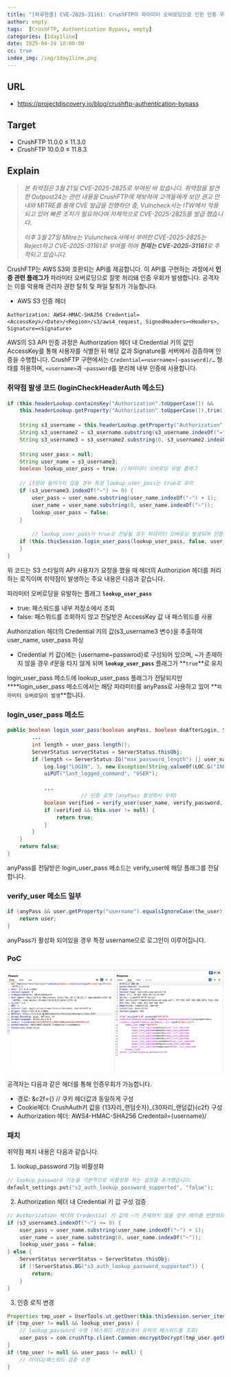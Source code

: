 ```yaml
---
title: "[하루한줄] CVE-2025-31161: CrushFTP의 파라미터 오버로딩으로 인한 인증 우회 취약점"
author: empty
tags:  [CrushFTP, Authentication Bypass, empty]
categories: [1day1line]
date: 2025-04-19 18:00:00
cc: true
index_img: /img/1day1line.png
---
```


## URL

- https://projectdiscovery.io/blog/crushftp-authentication-bypass

## Target

- CrushFTP 11.0.0 ≤ 11.3.0
- CrushFTP 10.0.0 ≤ 11.8.3

## Explain
>*본 취약점은 3월 21일 CVE-2025-2825로 부여된 바 있습니다. 취약점을 발견한 Outpost24는 관련 내용을 CrushFTP에 제보하여 고객들에게 보안 권고 안내와 MITRE를 통해 CVE 발급을 진행하던 중, Vulncheck사는 ITW에서 악용되고 있어 빠른 조치가 필요하다며 자체적으로 CVE-2025-2825를 발급 했습니다.*
>
>*이후 3월 27일 Mitre는 Vuluncheck사에서 부여한 CVE-2025-2825는 Reject하고 CVE-2025-31161로 부여를 하여 **현재는 CVE-2025-31161**로 추적되고 있습니다.*

CrushFTP는 AWS S3와 호환되는 API를 제공합니다. 이 API를 구현하는 과정에서 **인증 관련 플래그가** 파라미터 오버로딩으로 잘못 처리돼 인증 우회가 발생합니다. 공격자는 이를 악용해 관리자 권한 탈취 및 파일 탈취가 가능합니다.

- AWS S3 인증 헤더

```
Authorization: AWS4-HMAC-SHA256 Credential=<AccessKey>/<Date>/<Region>/s3/aws4_request, SignedHeaders=<Headers>, Signature=<Signature>
```

AWS의 S3 API 인증 과정은 Authorization 헤더 내 Credential 키의 값인 AccessKey를 통해 사용자를 식별한 뒤 해당 값과 Signature를 서버에서 검증하며 인증을 수행합니다. CrushFTP 구현에서는 `Credential=<username>[~password]/…` 형태를 허용하며, `<username>`과 `~password`를 분리해 내부 인증에 사용합니다.

### 취약점 발생 코드 (loginCheckHeaderAuth 메소드)

```java
if (this.headerLookup.containsKey("Authorization".toUpperCase()) &&
    this.headerLookup.getProperty("Authorization".toUpperCase()).trim().startsWith("AWS4-HMAC")) {

    String s3_username = this.headerLookup.getProperty("Authorization".toUpperCase()).trim();
    String s3_username2 = s3_username.substring(s3_username.indexOf("=") + 1);
    String s3_username3 = s3_username2.substring(0, s3_username2.indexOf("/"));

    String user_pass = null;
    String user_name = s3_username3;
    boolean lookup_user_pass = true; //파라미터 오버로딩 유발 플래그

    // if문에 들어가지 않을 경우 특정 lookup_user_pass는 true로 유지
    if (s3_username3.indexOf("~") >= 0) {
        user_pass = user_name.substring(user_name.indexOf("~") + 1);
        user_name = user_name.substring(0, user_name.indexOf("~"));
        lookup_user_pass = false;
    }
		
		// lookup_user_pass가 true로 전달될 경우 파라미터 오버로딩 발생되며 인증우회
    if (this.thisSession.login_user_pass(lookup_user_pass, false, user_name, lookup_user_pass ? "" : user_pass)) {
    }
}
```

위 코드는 S3 스타일의 API 사용자가 요청을 했을 때 헤더의 Authorizion 헤더를 처리하는 로직이며 취약점이 발생하는 주요 내용은 다음과 같습니다.

파라미터 오버로딩을 유발하는 플래그 **`lookup_user_pass`** 

- true: 패스워드를 내부 저장소에서 조회
- false: 패스워드를 조회하지 않고 전달받은 AccessKey 값 내 패스워드를 사용

Authorization 헤더의 Credential 키의 값(s3_username3 변수)을 추출하여 user_name, user_pass 파싱

- Credential 키 값(<AcessKey>)에는 {username~passwrod}로 구성되어 있으며, ~가 존재하지 않을 경우 if문을 타지 않게 되며 **`lookup_user_pass`** 플래그가 **`true`**로 유지

login_user_pass 메소드에 lookup_user_pass 플래그가 전달되지만 ****login_user_pass 메소드에서는 해당 파라미터를 anyPass로 사용하고 있어 **`파라미터 오버로딩이 발생`**합니다.

### login_user_pass 메소드

```java
public boolean login_user_pass(boolean anyPass, boolean doAfterLogin, String user_name, String user_pass) throws Exception {                                                                                                                                2     if (user_name.length() <= 2000) {
        ...
        int length = user_pass.length();
        ServerStatus serverStatus = ServerStatus.thisObj;
        if (length <= ServerStatus.IG("max_password_length") || user_name.startsWith("SSO_OIDC_")) {
            Log.log("LOGIN", 3, new Exception(String.valueOf(LOC.G("INFO:Logging in with user:")) + user_name));
            uiPUT("last_logged_command", "USER");

            ...
						// 인증 로직 (anyPass 활성화시 우회)
            boolean verified = verify_user(user_name, verify_password, anyPass, doAfterLogin);
            if (verified && this.user != null) {
                return true;
            }
        }
    }
    return false;
}
```

anyPass를 전달받은 login_user_pass 메소드는 verify_user에 해당 플래그를 전달합니다.

### verify_user 메소드 일부

```java
if (anyPass && user.getProperty("username").equalsIgnoreCase(the_user)) {
    return user;
}
```

anyPass가 활성화 되어있을 경우 특정 username으로 로그인이 이루어집니다.

### PoC

![image.png](CVE-2025-31161/poc.png)

공격자는 다음과 같은 헤더를 통해 인증우회가 가능합니다.

- 경로: &c2f={} // 쿠키 헤더값과 동일하게 구성
- Cookie헤더: CrushAuth키 값을 {13자리_랜덤숫자}_{30자리_랜덤값}{c2f} 구성
- Authorization 헤더: AWS4-HMAC-SHA256 Credentail={username}/

### 패치

취약점 패치 내용은 다음과 같습니다.

1) lookup_password 기능 비활성화

```java
// lookup_password 기능을 기본적으로 비활성화 하는 설정을 추가했습니다.
default_settings.put("s3_auth_lookup_password_supported", "false");
```

2) Authorization 헤더 내 Credential 키 값 구성 검증

```java
// Authorization 헤더의 Credential 키 값에 ~가 존재하지 않을 경우 에러를 반환하도록 수정
if (s3_username3.indexOf("~") >= 0) {
    user_pass = user_name.substring(user_name.indexOf("~") + 1);
    user_name = user_name.substring(0, user_name.indexOf("~"));
    lookup_user_pass = false;
} else {
    ServerStatus serverStatus = ServerStatus.thisObj;
    if (!ServerStatus.BG("s3_auth_lookup_password_supported")) {
        return;
    }
}
```

3) 인증 로직 변경

```java
Properties tmp_user = UserTools.ut.getUser(this.thisSession.server_item.getProperty("linkedServer", ""), user_name);
if (tmp_user != null && lookup_user_pass) {
    // lookup_password 수행 (패스워드 저장소에서 유저의 패스워드를 조회)
    user_pass = com.crushftp.client.Common.encryptDecrypt(tmp_user.getProperty("password"), false);
}
if (tmp_user != null && user_pass != null) {
    // 아이디/패스워드 검증 수행
}
```
